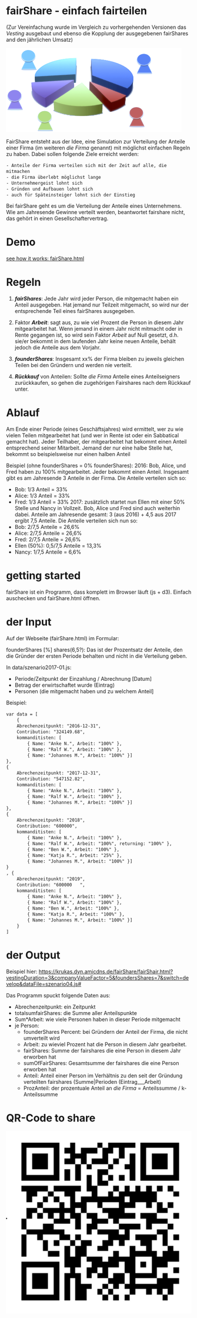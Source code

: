 # fairShare - einfach fairteilen
(Zur Vereinfachung wurde im Vergleich zu vorhergehenden Versionen  das *Vesting* ausgebaut und ebenso die Kopplung der ausgegebenen fairShares and den jährlichen Umsatz)

![](img/fairShare.png)

FairShare entsteht aus der Idee, eine Simulation zur Verteilung der Anteile einer Firma (im weiteren *die Firma* genannt) mit möglichst einfachen Regeln zu haben. Dabei sollen folgende Ziele erreicht werden:

	- Anteile der Firma verteilen sich mit der Zeit auf alle, die mitmachen
	- die Firma überlebt möglichst lange
	- Unternehmergeist lohnt sich
	- Gründen und Aufbauen lohnt sich
	- auch für Späteinsteiger lohnt sich der Einstieg

Bei fairShare geht es um die Verteilung der Anteile eines Unternehmens. Wie am Jahresende Gewinne verteilt werden, beantwortet fairshare nicht, das gehört in einen Gesellschaftervertrag.

# Demo
[see how it works: fairShare.html](https://kommitment.github.io/fairshare/fairShare.html)

# Regeln

1. ___fairShares___: Jede Jahr wird jeder Person, die mitgemacht haben ein Anteil ausgegeben. Hat jemand nur Teilzeit mitgemacht, so wird nur der entsprechende Teil eines fairShares ausgegeben.

2. Faktor ___Arbeit___: sagt aus, zu wie viel Prozent die Person in diesem Jahr mitgearbeitet hat. Wenn jemand in einem Jahr nicht mitmacht oder in Rente gegangen ist, so wird sein Faktor *Arbeit* auf Null gesetzt, d.h. sie/er bekommt in dem laufenden Jahr keine neuen Anteile, behält jedoch die Anteile aus dem Vorjahr.

3. ___founderShares___: Insgesamt xx% der Firma bleiben zu jeweils gleichen Teilen bei den Gründern und werden nie verteilt.

4. ___Rückkauf___ von Anteilen:
Sollte *die Firma* Anteile eines Anteilseigners zurückkaufen, so gehen die zugehörigen Fairshares nach dem Rückkauf unter.


# Ablauf
Am Ende einer Periode (eines Geschäftsjahres) wird ermittelt, wer zu wie vielen Teilen mitgearbeitet hat (und wer in Rente ist oder ein Sabbatical gemacht hat). Jeder Teilhaber, der mitgearbeitet hat bekommt einen Anteil entsprechend seiner Mitarbeit. Jemand der nur eine halbe Stelle hat, bekommt so beispielsweise nur einen halben Anteil

Beispiel (ohne founderShares = 0% founderShares):
2016: Bob, Alice, und Fred haben zu 100% mitgearbeitet. Jeder bekommt einen Anteil. Insgesamt gibt es am Jahresende 3 Anteile in der Firma. Die Anteile verteilen sich so:
- Bob: 1/3 Anteil = 33%
- Alice: 1/3 Anteil = 33%
- Fred: 1/3 Anteil = 33%
2017: zusätzlich startet nun Ellen mit einer 50% Stelle und Nancy in Vollzeit. Bob, Alice und Fred sind auch weiterhin dabei.
Anteile am Jahresende gesamt: 3 (aus 2016) + 4,5 aus 2017 ergibt 7,5 Anteile. Die Anteile verteilen sich nun so:
- Bob: 2/7,5 Anteile = 26,6%
- Alice: 2/7,5 Anteile = 26,6%
- Fred: 2/7,5 Anteile = 26,6%
- Ellen (50%): 0,5/7,5 Anteile = 13,3%
- Nancy: 1/7,5 Anteile = 6,6%


# getting started
fairShare ist ein Programm, dass komplett im Browser läuft (js + d3). Einfach auschecken und fairShare.html öffnen.

# der Input

Auf der Webseite (fairShare.html) im Formular:

founderShares [%] shares(6,5?):
Das ist der Prozentsatz der Anteile, den die Gründer der ersten Periode behalten und nicht in die Verteilung geben.

In data/szenario2017-01.js:
- Periode/Zeitpunkt der Einzahlung / Abrechnung [Datum]
- Betrag der erwirtschaftet wurde (Eintrag)
- Personen (die mitgemacht haben und zu welchem Anteil]

Beispiel:

	var data = [
		{
		Abrechenzeitpunkt: "2016-12-31",
		Contribution: "324149.68",
		kommanditisten: [
			{ Name: "Anke N.", Arbeit: "100%" },
			{ Name: "Ralf W.", Arbeit: "100%" },
			{ Name: "Johannes M.", Arbeit: "100%" }]
	},
	{
		Abrechenzeitpunkt: "2017-12-31",
		Contribution: "547152.82",
		kommanditisten: [
			{ Name: "Anke N.", Arbeit: "100%" },
			{ Name: "Ralf W.", Arbeit: "100%" },
			{ Name: "Johannes M.", Arbeit: "100%" }]
	},
	{
		Abrechenzeitpunkt: "2018",
		Contribution: "600000",
		kommanditisten: [
			{ Name: "Anke N.", Arbeit: "100%" },
			{ Name: "Ralf W.", Arbeit: "100%", returning: "100%" },
			{ Name: "Ben W.", Arbeit: "100%" },
			{ Name: "Katja R.", Arbeit: "25%" },
			{ Name: "Johannes M.", Arbeit: "100%" }]
	}
	, {
		Abrechenzeitpunkt: "2019",
		Contribution: "600000	",
		kommanditisten: [
			{ Name: "Anke N.", Arbeit: "100%" },
			{ Name: "Ralf W.", Arbeit: "100%" },
			{ Name: "Ben W.", Arbeit: "100%" },
			{ Name: "Katja R.", Arbeit: "100%" },
			{ Name: "Johannes M.", Arbeit: "100%" }]
		}
	]


#  der Output
Beispiel hier: https://krukas.dyn.amicdns.de/fairShare/fairShair.html?vestingDuration=3&companyValueFactor=5&foundersShares=7&switch=develop&dataFile=szenario04.js#

Das Programm spuckt folgende Daten aus:

- Abrechenzeitpunkt: ein Zeitpunkt
- totalsumfairShares: die Summe aller Anteilspunkte
- Sum*Arbeit: wie viele Personen haben in dieser Periode  mitgemacht
-  je Person:
	- founderShares Percent: bei Gründern der Anteil der Firma, die nicht umverteilt wird
	- Arbeit: zu wieviel Prozent hat die Person in diesem Jahr gearbeitet.
	- fairShares: Summe der fairshares die eine Person in diesem Jahr erworben hat 
	- sumOfFairShares: Gesamtsumme der fairshares die eine Person erworben hat
	- Anteil: Anteil einer Person im Verhältnis zu den seit der Gründung verteilten fairshares (Summe|Perioden (Eintrag___Arbeit)
	- ProzAnteil: der prozentuale Anteil an *die Firma* = Anteilssumme / k-Anteilssumme

# QR-Code to share
![](img/QR-code-fairshare.jpg)

